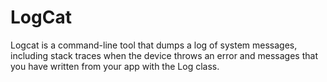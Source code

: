 # LogCat
Logcat is a command-line tool that dumps a log of system messages, including stack traces when the 
device throws an error and messages that you have written from your app with the Log class.
